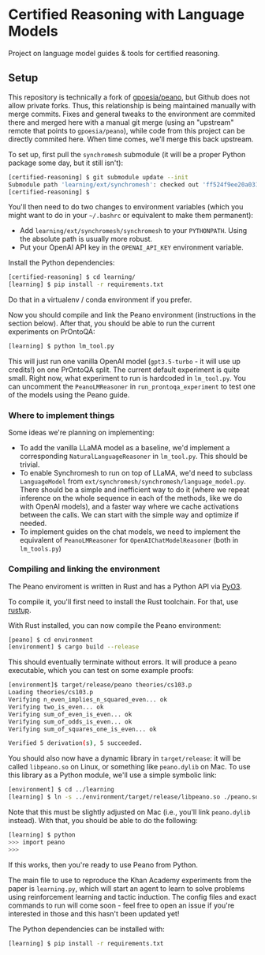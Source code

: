 # Certified Reasoning with Language Models

Project on language model guides & tools for certified reasoning.

## Setup

This repository is technically a fork of [gpoesia/peano](https://github.com/gpoesia/peano), but Github does not allow private forks. 
Thus, this relationship is being maintained manually with merge commits. Fixes and general tweaks to the environment are commited there 
and merged here with a manual git merge (using an "upstream" remote that points to `gpoesia/peano`),
while code from this project can be directly commited here. When time comes, we'll merge this back upstream.

To set up, first pull the `synchromesh` submodule (it will be a proper Python package some day, but it still isn't):

```sh
[certified-reasoning] $ git submodule update --init
Submodule path 'learning/ext/synchromesh': checked out 'ff524f9ee20a03192efe2d3b84ae555d7c7fe88d'
[certified-reasoning] $
```

You'll then need to do two changes to environment variables (which you might want to do in your `~/.bashrc` or equivalent to make them permanent):
- Add `learning/ext/synchromesh/synchromesh` to your `PYTHONPATH`. Using the absolute path is usually more robust.
- Put your OpenAI API key in the `OPENAI_API_KEY` environment variable.

Install the Python dependencies:

```sh
[certified-reasoning] $ cd learning/
[learning] $ pip install -r requirements.txt 
```

Do that in a virtualenv / conda environment if you prefer.

Now you should compile and link the Peano environment (instructions in the section below).
After that, you should be able to run the current experiments on PrOntoQA:

```sh
[learning] $ python lm_tool.py
```

This will just run one vanilla OpenAI model (`gpt3.5-turbo` - it will use up credits!) on one PrOntoQA split. The current default experiment is quite small. Right now, what experiment to run is hardcoded in `lm_tool.py`. You can uncomment the `PeanoLMReasoner` in `run_prontoqa_experiment` to test one of the models using the Peano guide.

### Where to implement things

Some ideas we're planning on implementing:

- To add the vanilla LLaMA model as a baseline, we'd implement a corresponding `NaturalLanguageReasoner` in `lm_tool.py`. This should be trivial.
- To enable Synchromesh to run on top of LLaMA, we'd need to subclass `LanguageModel` from `ext/synchromesh/synchromesh/language_model.py`. There should be a simple and inefficient way to do it (where we repeat inference on the whole sequence in each of the methods, like we do with OpenAI models), and a faster way where we cache activations between the calls. We can start with the simple way and optimize if needed.
- To implement guides on the chat models, we need to implement the equivalent of `PeanoLMReasoner` for `OpenAIChatModelReasoner` (both in `lm_tools.py`)

### Compiling and linking the environment

The Peano enviroment is written in Rust and has a Python API via [PyO3](https://pyo3.rs/v0.18.2/).

To compile it, you'll first need to install the Rust toolchain. For that, use [rustup](https://rustup.rs/).

With Rust installed, you can now compile the Peano environment:

```sh
[peano] $ cd environment
[environment] $ cargo build --release
```

This should eventually terminate without errors. It will produce a `peano` executable,
which you can test on some example proofs:

```sh
[environment]$ target/release/peano theories/cs103.p 
Loading theories/cs103.p
Verifying n_even_implies_n_squared_even... ok
Verifying two_is_even... ok
Verifying sum_of_even_is_even... ok
Verifying sum_of_odds_is_even... ok
Verifying sum_of_squares_one_is_even... ok

Verified 5 derivation(s), 5 succeeded.
```

You should also now have a dynamic library in `target/release`:
it will be called `libpeano.so` on Linux, or something like `peano.dylib` on Mac.
To use this library as a Python module, we'll use a simple symbolic link:

```sh
[environment] $ cd ../learning
[learning] $ ln -s ../environment/target/release/libpeano.so ./peano.so
```

Note that this must be slightly adjusted on Mac (i.e., you'll link `peano.dylib` instead). With that, you should be able to do the following:

```sh
[learning] $ python
>>> import peano
>>>
```

If this works, then you're ready to use Peano from Python.

The main file to use to reproduce the Khan Academy experiments from the paper is `learning.py`, which will start an agent
to learn to solve problems using reinforcement learning and tactic induction. The config files and exact commands to run will come soon -
feel free to open an issue if you're interested in those and this hasn't been updated yet!

The Python dependencies can be installed with:

```sh
[learning] $ pip install -r requirements.txt
```
